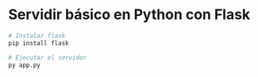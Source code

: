 # Servidir básico en Python con Flask

```sh
# Instalar flask
pip install flask

# Ejecutar el servidor
py app.py
```
